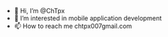 - 👋 Hi, I’m @ChTpx
- 👀 I’m interested in mobile application development 
- 📫 How to reach me chtpx007gmail.com 

<!---
ChTpx/ChTpx is a ✨ special ✨ repository because its `README.md` (this file) appears on your GitHub profile.
You can click the Preview link to take a look at your changes.
--->
